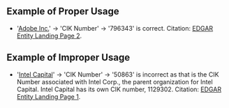 ## Example of Proper Usage
* '[Adobe Inc.](https://golden.com/wiki/Adobe_Inc.-4NKZ)' → 'CIK Number' → '796343' is correct. Citation: [EDGAR Entity Landing Page 2](https://www.sec.gov/edgar/browse/?CIK=796343).

## Example of Improper Usage
* '[Intel Capital](https://golden.com/wiki/Intel_Capital-MZD3X8)' → 'CIK Number' → '50863' is incorrect as that is the CIK Number associated with Intel Corp., the parent organization for Intel Capital. Intel Capital has its own CIK number, 1129302. Citation: [EDGAR Entity Landing Page 1](https://www.sec.gov/edgar/browse/?CIK=1129302).
